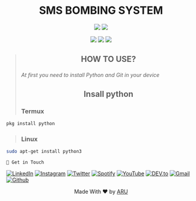<!-- CIRCLE_TOOLS -->
<!-- CODED BY ARU -->

<div align="center" >
  <h1>SMS BOMBING SYSTEM</h1>
</div>
<p align="center">
  <img src="https://img.shields.io/badge/Version-2.1.7-orange?style=for-the-badge">
  <img src="https://img.shields.io/github/license/Aru-Ofc-git/SMS-BOMBER?style=for-the-badge">
</p>

<p align="center">
  <img src="https://img.shields.io/badge/Author-ARU-green?style=flat-square">
  <img src="https://img.shields.io/badge/Open%20Source-NO-green?style=flat-square">
  <img src="https://img.shields.io/badge/Written%20In-Python-green?style=flat-square">
</p>

> <h2><p align='center'><b>HOW TO USE? </b></p></h2>
> <p><i>At first you need to install Python and Git in your device</i></p>
> <h2><p align='center'><b>Insall python</b></p></h2>
> <h3>Termux</h3>
```bash
pkg install python
```
> <h3>Linux</h3>
```bash
sudo apt-get install python3
```




















`` 📡 Get in Touch `` 
<br>

<a href="https://www.facebook.com/Aru.Ofc" target="_blank"><img src="https://img.shields.io/badge/FACEBOOK-4267B2.svg?&style=flat-square&logo=facebook&logoColor=white" alt="LinkedIn"></a>
<a href="https://www.instagram.com/Aru.Ofc.Ins" target="_blank"><img src="https://img.shields.io/badge/Instagram-%23E4405F.svg?&style=flat-square&logo=instagram&logoColor=white" alt="Instagram"></a>
<a href="https://twitter.com/aru_ofc_twiter" target="_blank"><img src="https://img.shields.io/badge/Twitter-%231DA1F2.svg?&style=flat-square&logo=twitter&logoColor=white" alt="Twitter"></a>
<a href="https://open.spotify.com/user/rwvotqr02yuzpyfmkkri3b5k1?si=X4sohjMTTCmIMuniDJ5ECA&utm_source=copy-link" target="_blank"><img src="https://img.shields.io/badge/Spotify-%231ED760.svg?&style=flat-square&logo=spotify&logoColor=white" alt="Spotify"></a>
<a href="https://www.youtube.com/c/ARULyrics1" target="_blank"><img src="https://img.shields.io/badge/YouTube-FF0000.svg?&style=flat-square&logo=youtube&logoColor=white" alt="YouTube"></a>
<a href="https://dev.to/aruofc" target="_blank"><img src="https://img.shields.io/badge/DEV-%230A0A0A.svg?&style=flat-square&logo=DEV.to&logoColor=white" alt="DEV.to"></a>
<a href="mailto: arifulislam275m.com" target="_blank"><img src="https://img.shields.io/badge/Email-BB001B.svg?&style=flat-square&logo=gmail&logoColor=white" alt="Gmail"></a>
<a href="https://github.com/Aru-Ofc-git" target="_blank"><img src="https://img.shields.io/badge/GitHub-171515.svg?&style=flat-square&logo=github&logoColor=white" alt="Github"></a>



<p align="center">Made With ❤️ by <a href="https://www.facebook.com/Siillent.Killer.Arman">ARU</a> </p>




